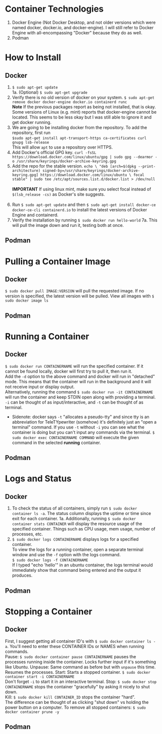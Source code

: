 # Container Technologies
1. Docker Engine (Not Docker Desktop, and not older versions which were named docker, docker.io, and docker-engine). I will still refer to Docker Engine with all-encompassing "Docker" because they do as well. 
2. Podman

# How to Install
## Docker
1. `$ sudo apt-get update`<br>
1a. (Optional) `$ sudo apt-get upgrade`<br>
2. Verify there is no old version of docker on your system. `$ sudo apt-get remove docker docker-engine docker.io containerd runc`<br>
**Note** If the previous packages report as being not installed, that is okay. Some versions of Linux (e.g. mint) reports that docker-engine cannot be located. This seems to be less okay but I was still able to ignore it and get docker running.
3. We are going to be installing docker from the repository. To add the repository, first run <br>
`$sudo apt-get install apt-transport-https ca-certificates curl gnupg lsb-release`<br>
This will allow `apt` to use a repository over HTTPS.
4. Add Docker's official GPG key. `curl -fsSL https://download.docker.com/linux/ubuntu/gpg | sudo gpg --dearmor -o /usr/share/keyrings/docker-archive-keyring.gpg`
5. Add the repo for the stable version. `echo \
  "deb [arch=$(dpkg --print-architecture) signed-by=/usr/share/keyrings/docker-archive-keyring.gpg] https://download.docker.com/linux/ubuntu \
  focal stable" | sudo tee /etc/apt/sources.list.d/docker.list > /dev/null`<br><br>
  **IMPORTANT** If using linux mint, make sure you select focal instead of `$(lsb_release -cs)` as Docker's site suggests.<br><br>
6. Run `$ sudo apt-get update` and then `$ sudo apt-get install docker-ce docker-ce-cli containerd.io` to install the latest versions of Docker Engine and containerd.
7. Verify the installation by running `$ sudo docker run hello-world`
7a. This will pull the image down and run it, testing both at once. 

## Podman

# Pulling a Container Image

## Docker
`$ sudo docker pull IMAGE:VERSION` will pull the requested image. If no version is specified, the latest version will be pulled.
View all images with `$ sudo docker image ls`
## Podman

# Running a Container 

## Docker
`$ sudo docker run CONTAINERNAME` will run the specified container. If it cannot be found locally, docker will first try to pull it, then run it.<br>
Add the `-d` option to the above command and docker will run in "detached" mode. This means that the container will run in the background and it will not receive input or display output. <br>
Alternatively, running the command `$ sudo docker run -it CONTAINERNAME` will run the container and keep STDIN open along with providing a terminal. `-i` can be thought of as input/interactive, and `-t` can be thought of as terminal.<br>
- Sidenote: docker says `-t` "allocates a pseudo-tty" and since tty is an abbreviation for TeleTYpewriter (somehow) it's definitely just an "open a terminal" command. If you use `-t` without `-i` you can see what the container is doing but you can't input any commands via the terminal. 
`$ sudo docker exec CONTAINERNAME COMMAND` will execute the given command in the selected **running** container.

## Podman

# Logs and Status

## Docker
1. To check the status of all containers, simply run `$ sudo docker container ls -a`. The status column displays the uptime or time since exit for each container.
1a. Additionally, running `$ sudo docker container stats CONTAINER` will display the resource usage of the specified container. Things such as CPU usage, mem usage, number of processes, etc. 
2. `$ sudo docker logs CONTAINERNAME` displays logs for a specified container.<br>
To view the logs for a running container, open a separate terminal window and use the `-f` option with the logs command.<br>
`$ sudo docker logs -f CONTAINERNAME`<br>
If I typed "echo 'hello'" in an ubuntu container, the logs terminal would immediately show that command being entered and the output it produces. 

## Podman

# Stopping a Container

## Docker
First, I suggest getting all container ID's with `$ sudo docker container ls -a`. You'll need to enter these CONTAINER IDs or NAMES when running commands.<br>
Pause: `$ sudo docker container pause CONTAINERNAME` pauses the processes running inside the container. Locks further input if it's something like Ubuntu.
Unpause: Same command as before but with `unpause` this time. Resumes the processes.
Start: Starts a stopped container. `$ sudo docker container start -i CONTAINERNAME` <br>
Don't forget `-i` to start it in an interactive terminal. 
Stop: `$ sudo docker stop CONTAINERNAME` stops the container "gracefully" by asking it nicely to shut down.<br>
Kill: `$ sudo docker kill CONTAINER_ID` stops the container "hard".<br>
The difference can be thought of as clicking "shut down" vs holding the power button on a computer. 
To remove all stopped containers: `$ sudo docker container prune -y`

## Podman
